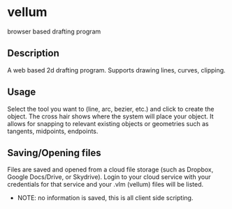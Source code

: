 # vellum
browser based drafting program

## Description
A web based 2d drafting program.  Supports drawing lines, curves, clipping.

## Usage
Select the tool you want to (line, arc, bezier, etc.) and click to create the object.
The cross hair shows where the system will place your object.  It allows for 
snapping to relevant existing objects or geometries such as tangents, midpoints,
endpoints.

## Saving/Opening files ##
Files are saved and opened from a cloud file storage (such as Dropbox, Google Docs/Drive, or Skydrive).
Login to your cloud service with your credentials for that service and your .vlm (vellum) files will be listed.
* NOTE: no information is saved, this is all client side scripting.
